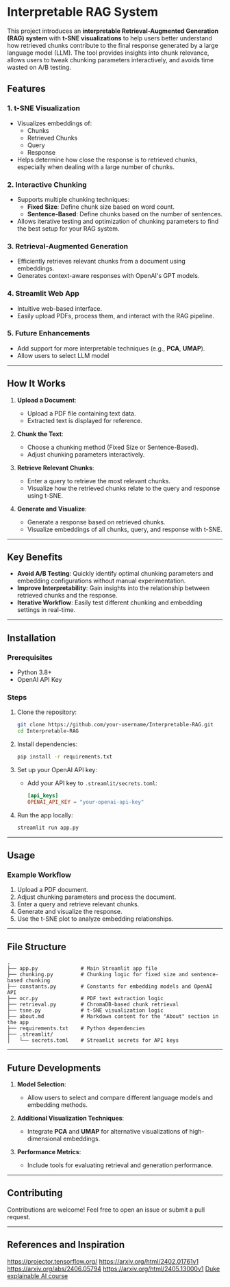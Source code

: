 # Interpretable RAG System

This project introduces an **interpretable Retrieval-Augmented Generation (RAG) system** with **t-SNE visualizations** to help users better understand how retrieved chunks contribute to the final response generated by a large language model (LLM). The tool provides insights into chunk relevance, allows users to tweak chunking parameters interactively, and avoids time wasted on A/B testing.

## Features

### 1. **t-SNE Visualization**
- Visualizes embeddings of:
  - Chunks
  - Retrieved Chunks
  - Query
  - Response
- Helps determine how close the response is to retrieved chunks, especially when dealing with a large number of chunks.

### 2. **Interactive Chunking**
- Supports multiple chunking techniques:
  - **Fixed Size**: Define chunk size based on word count.
  - **Sentence-Based**: Define chunks based on the number of sentences.
- Allows iterative testing and optimization of chunking parameters to find the best setup for your RAG system.

### 3. **Retrieval-Augmented Generation**
- Efficiently retrieves relevant chunks from a document using embeddings.
- Generates context-aware responses with OpenAI's GPT models.

### 4. **Streamlit Web App**
- Intuitive web-based interface.
- Easily upload PDFs, process them, and interact with the RAG pipeline.

### 5. **Future Enhancements**
- Add support for more interpretable techniques (e.g., **PCA**, **UMAP**).
- Allow users to select LLM model

---

## How It Works

1. **Upload a Document**:
   - Upload a PDF file containing text data.
   - Extracted text is displayed for reference.

2. **Chunk the Text**:
   - Choose a chunking method (Fixed Size or Sentence-Based).
   - Adjust chunking parameters interactively.

3. **Retrieve Relevant Chunks**:
   - Enter a query to retrieve the most relevant chunks.
   - Visualize how the retrieved chunks relate to the query and response using t-SNE.

4. **Generate and Visualize**:
   - Generate a response based on retrieved chunks.
   - Visualize embeddings of all chunks, query, and response with t-SNE.

---

## Key Benefits

- **Avoid A/B Testing**: Quickly identify optimal chunking parameters and embedding configurations without manual experimentation.
- **Improve Interpretability**: Gain insights into the relationship between retrieved chunks and the response.
- **Iterative Workflow**: Easily test different chunking and embedding settings in real-time.

---

## Installation

### Prerequisites
- Python 3.8+
- OpenAI API Key

### Steps

1. Clone the repository:
   ```bash
   git clone https://github.com/your-username/Interpretable-RAG.git
   cd Interpretable-RAG
   ```

2. Install dependencies:
   ```bash
   pip install -r requirements.txt
   ```

3. Set up your OpenAI API key:
   - Add your API key to `.streamlit/secrets.toml`:
     ```toml
     [api_keys]
     OPENAI_API_KEY = "your-openai-api-key"
     ```

4. Run the app locally:
   ```bash
   streamlit run app.py
   ```

---

## Usage

### Example Workflow

1. Upload a PDF document.
2. Adjust chunking parameters and process the document.
3. Enter a query and retrieve relevant chunks.
4. Generate and visualize the response.
5. Use the t-SNE plot to analyze embedding relationships.

---

## File Structure

```
.
├── app.py              # Main Streamlit app file
├── chunking.py         # Chunking logic for fixed size and sentence-based chunking
├── constants.py        # Constants for embedding models and OpenAI API
├── ocr.py              # PDF text extraction logic
├── retrieval.py        # ChromaDB-based chunk retrieval
├── tsne.py             # t-SNE visualization logic
├── about.md            # Markdown content for the "About" section in the app
├── requirements.txt    # Python dependencies
├── .streamlit/
│   └── secrets.toml    # Streamlit secrets for API keys
```

---

## Future Developments

1. **Model Selection**:
   - Allow users to select and compare different language models and embedding methods.

2. **Additional Visualization Techniques**:
   - Integrate **PCA** and **UMAP** for alternative visualizations of high-dimensional embeddings.

3. **Performance Metrics**:
   - Include tools for evaluating retrieval and generation performance.

---

## Contributing

Contributions are welcome! Feel free to open an issue or submit a pull request.

---

## References and Inspiration

https://projector.tensorflow.org/
https://arxiv.org/html/2402.01761v1
https://arxiv.org/abs/2406.05794
https://arxiv.org/html/2405.13000v1
[Duke explainable AI course](https://pratt.duke.edu/news/xai-coursera/#:~:text=%2C%E2%80%9D%20Bent%20said.-,Explainable%20AI%20and%20interpretable%20ML%20enable%20us%20to%20use%20knowledge,make%20based%20on%20these%20predictions.&text=The%20online%20specialization%20includes%20three,Interpretable%20Machine%20Learning)
